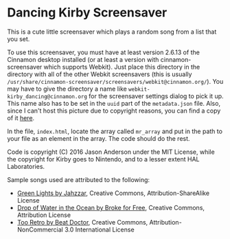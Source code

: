 Dancing Kirby Screensaver
=====

This is a cute little screensaver which plays a random song from a list that you set.

To use this screensaver, you must have at least version 2.6.13 of the Cinnamon desktop installed (or at least a version with
cinnamon-screensaver which supports Webkit).  Just place this directory in the directory with all of the other Webkit screensavers
(this is usually `/usr/share/cinnamon-screensaver/screensavers/webkit@cinnamon.org/`).  You may have to give the directory a name
like `webkit-kirby_dancing@cinnamon.org` for the screensaver settings dialog to pick it up.  This name also has to be set in the
`uuid` part of the `metadata.json` file.  Also, since I can't host this picture due to copyright reasons, you can find a copy of it
[here](http://imgur.com/a/5wp9X).

In the file, `index.html`, locate the array called `mr_array` and put in the path to your file as an element in the array.  The
code should do the rest.

Code is copyright (C) 2016 Jason Anderson under the MIT License, while the copyright for Kirby goes to Nintendo, and to a lesser extent HAL Laboratories.

Sample songs used are attributed to the following:

  * [Green Lights by Jahzzar](http://freemusicarchive.org/music/Jahzzar/Tumbling_Dishes_Like_Old-Mans_Wishes/Green_Lights), Creative Commons, Attribution-ShareAlike License
  * [Drop of Water in the Ocean by Broke for Free](http://freemusicarchive.org/music/Broke_For_Free/Slam_Funk/Broke_For_Free_-_Slam_Funk_-_09_Drop_of_Water_In_the_Ocean), Creative Commons, Attribution License
  * [Too Retro by Beat Doctor](http://freemusicarchive.org/music/Beat_Doctor/Best_Bytes_Volume_1/16--Beat_Doctor--Too_Retro), Creative Commons, Attribution-NonCommercial 3.0 International License
